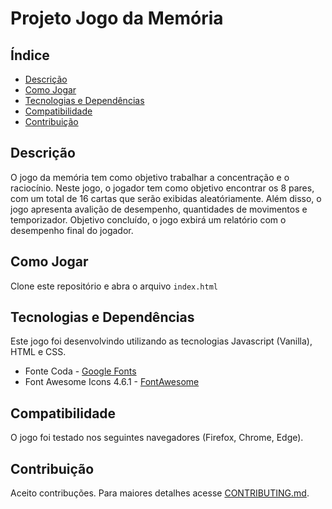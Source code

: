 # Projeto Jogo da Memória

## Índice

* [Descrição](#descrição)
* [Como Jogar](#contribuicao)
* [Tecnologias e Dependências](#dependencias)
* [Compatibilidade](#compatibilidade)
* [Contribuição](#contribuicao)

## Descrição

O jogo da memória tem como objetivo trabalhar a concentração e o raciocínio. Neste jogo, o jogador tem como objetivo encontrar os 8 pares, com um total de 16 cartas que serão exibidas aleatóriamente. Além disso, o jogo apresenta avalição de desempenho, quantidades de movimentos e temporizador.  Objetivo concluído, o jogo exbirá um relatório com o desempenho final do jogador.


## Como Jogar

Clone este repositório e abra o arquivo ```index.html```

## Tecnologias e Dependências

Este jogo foi desenvolvindo utilizando as tecnologias Javascript (Vanilla), HTML e CSS.

* Fonte Coda - [Google Fonts](https:\\fonts.googleapis.com\css?family=Coda) 
* Font Awesome Icons 4.6.1 - [FontAwesome](https:\\maxcdn.bootstrapcdn.com\font-awesome\4.6.1\css\font-awesome.min.css)

## Compatibilidade

O jogo foi testado nos seguintes navegadores (Firefox, Chrome, Edge).

## Contribuição

Aceito contribuções. Para maiores detalhes acesse [CONTRIBUTING.md](CONTRIBUTING.md).

